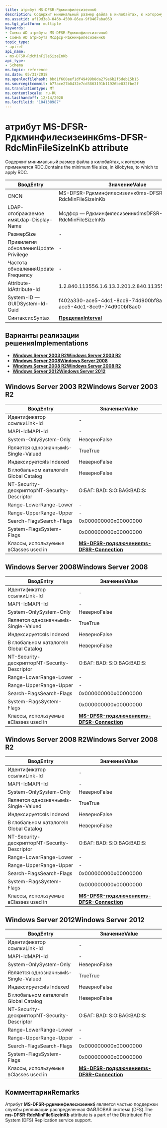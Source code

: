 ```yaml
---
title: атрибут MS-DFSR-Рдкминфилесизеинкб
description: Содержит минимальный размер файла в килобайтах, к которому применяется RDC.
ms.assetid: af19d3e8-046b-4500-86ea-9f8467aba069
ms.tgt_platform: multiple
keywords:
- Схема AD атрибута MS-DFSR-Рдкминфилесизеинкб
- Схема AD атрибута Мсдфср-Рдкминфилесизеинкб
topic_type:
- apiref
api_name:
- ms-DFSR-RdcMinFileSizeInKb
api_type:
- Schema
ms.topic: reference
ms.date: 05/31/2018
ms.openlocfilehash: bbd1f660eef1df49499b8da279e6b2f6deb15b15
ms.sourcegitcommit: b77ace27b0432e7cd3863191b11926be032fbe2f
ms.translationtype: MT
ms.contentlocale: ru-RU
ms.lasthandoff: 12/14/2020
ms.locfileid: "104138987"
---
```

# <a name="ms-dfsr-rdcminfilesizeinkb-attribute"></a><span data-ttu-id="8f8b0-105">атрибут MS-DFSR-Рдкминфилесизеинкб</span><span class="sxs-lookup"><span data-stu-id="8f8b0-105">ms-DFSR-RdcMinFileSizeInKb attribute</span></span>

<span data-ttu-id="8f8b0-106">Содержит минимальный размер файла в килобайтах, к которому применяется RDC.</span><span class="sxs-lookup"><span data-stu-id="8f8b0-106">Contains the minimum file size, in kilobytes, to which to apply RDC.</span></span>



| <span data-ttu-id="8f8b0-107">Ввод</span><span class="sxs-lookup"><span data-stu-id="8f8b0-107">Entry</span></span> | <span data-ttu-id="8f8b0-108">Значение</span><span class="sxs-lookup"><span data-stu-id="8f8b0-108">Value</span></span> |
|-------------------|--------------------------------------|
| <span data-ttu-id="8f8b0-109">CN</span><span class="sxs-lookup"><span data-stu-id="8f8b0-109">CN</span></span>                | <span data-ttu-id="8f8b0-110">MS-DFSR-Рдкминфилесизеинкб</span><span class="sxs-lookup"><span data-stu-id="8f8b0-110">ms-DFSR-RdcMinFileSizeInKb</span></span>           |
| <span data-ttu-id="8f8b0-111">LDAP-отображаемое имя</span><span class="sxs-lookup"><span data-stu-id="8f8b0-111">Ldap-Display-Name</span></span> | <span data-ttu-id="8f8b0-112">Мсдфср — Рдкминфилесизеинкб</span><span class="sxs-lookup"><span data-stu-id="8f8b0-112">msDFSR-RdcMinFileSizeInKb</span></span>            |
| <span data-ttu-id="8f8b0-113">Размер</span><span class="sxs-lookup"><span data-stu-id="8f8b0-113">Size</span></span>              | \-                                   |
| <span data-ttu-id="8f8b0-114">Привилегия обновления</span><span class="sxs-lookup"><span data-stu-id="8f8b0-114">Update Privilege</span></span>  | \-                                   |
| <span data-ttu-id="8f8b0-115">Частота обновления</span><span class="sxs-lookup"><span data-stu-id="8f8b0-115">Update Frequency</span></span>  | \-                                   |
| <span data-ttu-id="8f8b0-116">Attribute-Id</span><span class="sxs-lookup"><span data-stu-id="8f8b0-116">Attribute-Id</span></span>      | <span data-ttu-id="8f8b0-117">1.2.840.113556.1.6.13.3.20</span><span class="sxs-lookup"><span data-stu-id="8f8b0-117">1.2.840.113556.1.6.13.3.20</span></span>           |
| <span data-ttu-id="8f8b0-118">System-ID — GUID</span><span class="sxs-lookup"><span data-stu-id="8f8b0-118">System-Id-Guid</span></span>    | <span data-ttu-id="8f8b0-119">f402a330-ace5-4dc1-8cc9-74d900bf8ae0</span><span class="sxs-lookup"><span data-stu-id="8f8b0-119">f402a330-ace5-4dc1-8cc9-74d900bf8ae0</span></span> |
| <span data-ttu-id="8f8b0-120">Синтаксис</span><span class="sxs-lookup"><span data-stu-id="8f8b0-120">Syntax</span></span>            | [<span data-ttu-id="8f8b0-121">**Пределах**</span><span class="sxs-lookup"><span data-stu-id="8f8b0-121">**Interval**</span></span>](s-interval.md)       |



## <a name="implementations"></a><span data-ttu-id="8f8b0-122">Варианты реализации решения</span><span class="sxs-lookup"><span data-stu-id="8f8b0-122">Implementations</span></span>

-   [<span data-ttu-id="8f8b0-123">**Windows Server 2003 R2**</span><span class="sxs-lookup"><span data-stu-id="8f8b0-123">**Windows Server 2003 R2**</span></span>](#windows-server-2003-r2)
-   [<span data-ttu-id="8f8b0-124">**Windows Server 2008**</span><span class="sxs-lookup"><span data-stu-id="8f8b0-124">**Windows Server 2008**</span></span>](#windows-server-2008)
-   [<span data-ttu-id="8f8b0-125">**Windows Server 2008 R2**</span><span class="sxs-lookup"><span data-stu-id="8f8b0-125">**Windows Server 2008 R2**</span></span>](#windows-server-2008-r2)
-   [<span data-ttu-id="8f8b0-126">**Windows Server 2012**</span><span class="sxs-lookup"><span data-stu-id="8f8b0-126">**Windows Server 2012**</span></span>](#windows-server-2012)

## <a name="windows-server-2003-r2"></a><span data-ttu-id="8f8b0-127">Windows Server 2003 R2</span><span class="sxs-lookup"><span data-stu-id="8f8b0-127">Windows Server 2003 R2</span></span>



| <span data-ttu-id="8f8b0-128">Ввод</span><span class="sxs-lookup"><span data-stu-id="8f8b0-128">Entry</span></span> | <span data-ttu-id="8f8b0-129">Значение</span><span class="sxs-lookup"><span data-stu-id="8f8b0-129">Value</span></span> |
|------------------------|--------------------------------------------------------------|
| <span data-ttu-id="8f8b0-130">Идентификатор ссылки</span><span class="sxs-lookup"><span data-stu-id="8f8b0-130">Link-Id</span></span>                | \-                                                           |
| <span data-ttu-id="8f8b0-131">MAPI-Id</span><span class="sxs-lookup"><span data-stu-id="8f8b0-131">MAPI-Id</span></span>                | \-                                                           |
| <span data-ttu-id="8f8b0-132">System-Only</span><span class="sxs-lookup"><span data-stu-id="8f8b0-132">System-Only</span></span>            | <span data-ttu-id="8f8b0-133">Неверно</span><span class="sxs-lookup"><span data-stu-id="8f8b0-133">False</span></span>                                                        |
| <span data-ttu-id="8f8b0-134">Является однозначным</span><span class="sxs-lookup"><span data-stu-id="8f8b0-134">Is-Single-Valued</span></span>       | <span data-ttu-id="8f8b0-135">True</span><span class="sxs-lookup"><span data-stu-id="8f8b0-135">True</span></span>                                                         |
| <span data-ttu-id="8f8b0-136">Индексируется</span><span class="sxs-lookup"><span data-stu-id="8f8b0-136">Is Indexed</span></span>             | <span data-ttu-id="8f8b0-137">Неверно</span><span class="sxs-lookup"><span data-stu-id="8f8b0-137">False</span></span>                                                        |
| <span data-ttu-id="8f8b0-138">В глобальном каталоге</span><span class="sxs-lookup"><span data-stu-id="8f8b0-138">In Global Catalog</span></span>      | <span data-ttu-id="8f8b0-139">Неверно</span><span class="sxs-lookup"><span data-stu-id="8f8b0-139">False</span></span>                                                        |
| <span data-ttu-id="8f8b0-140">NT-Security-дескриптор</span><span class="sxs-lookup"><span data-stu-id="8f8b0-140">NT-Security-Descriptor</span></span> | <span data-ttu-id="8f8b0-141">О:БАГ: BAD: S:</span><span class="sxs-lookup"><span data-stu-id="8f8b0-141">O:BAG:BAD:S:</span></span>                                                 |
| <span data-ttu-id="8f8b0-142">Range-Lower</span><span class="sxs-lookup"><span data-stu-id="8f8b0-142">Range-Lower</span></span>            | \-                                                           |
| <span data-ttu-id="8f8b0-143">Range-Upper</span><span class="sxs-lookup"><span data-stu-id="8f8b0-143">Range-Upper</span></span>            | \-                                                           |
| <span data-ttu-id="8f8b0-144">Search-Flags</span><span class="sxs-lookup"><span data-stu-id="8f8b0-144">Search-Flags</span></span>           | <span data-ttu-id="8f8b0-145">0x00000000</span><span class="sxs-lookup"><span data-stu-id="8f8b0-145">0x00000000</span></span>                                                   |
| <span data-ttu-id="8f8b0-146">System-Flags</span><span class="sxs-lookup"><span data-stu-id="8f8b0-146">System-Flags</span></span>           | <span data-ttu-id="8f8b0-147">0x00000000</span><span class="sxs-lookup"><span data-stu-id="8f8b0-147">0x00000000</span></span>                                                   |
| <span data-ttu-id="8f8b0-148">Классы, используемые в</span><span class="sxs-lookup"><span data-stu-id="8f8b0-148">Classes used in</span></span>        | [<span data-ttu-id="8f8b0-149">**MS-DFSR-подключение**</span><span class="sxs-lookup"><span data-stu-id="8f8b0-149">**ms-DFSR-Connection**</span></span>](c-msdfsr-connection.md)<br/> |



## <a name="windows-server-2008"></a><span data-ttu-id="8f8b0-150">Windows Server 2008</span><span class="sxs-lookup"><span data-stu-id="8f8b0-150">Windows Server 2008</span></span>



| <span data-ttu-id="8f8b0-151">Ввод</span><span class="sxs-lookup"><span data-stu-id="8f8b0-151">Entry</span></span> | <span data-ttu-id="8f8b0-152">Значение</span><span class="sxs-lookup"><span data-stu-id="8f8b0-152">Value</span></span> |
|------------------------|--------------------------------------------------------------|
| <span data-ttu-id="8f8b0-153">Идентификатор ссылки</span><span class="sxs-lookup"><span data-stu-id="8f8b0-153">Link-Id</span></span>                | \-                                                           |
| <span data-ttu-id="8f8b0-154">MAPI-Id</span><span class="sxs-lookup"><span data-stu-id="8f8b0-154">MAPI-Id</span></span>                | \-                                                           |
| <span data-ttu-id="8f8b0-155">System-Only</span><span class="sxs-lookup"><span data-stu-id="8f8b0-155">System-Only</span></span>            | <span data-ttu-id="8f8b0-156">Неверно</span><span class="sxs-lookup"><span data-stu-id="8f8b0-156">False</span></span>                                                        |
| <span data-ttu-id="8f8b0-157">Является однозначным</span><span class="sxs-lookup"><span data-stu-id="8f8b0-157">Is-Single-Valued</span></span>       | <span data-ttu-id="8f8b0-158">True</span><span class="sxs-lookup"><span data-stu-id="8f8b0-158">True</span></span>                                                         |
| <span data-ttu-id="8f8b0-159">Индексируется</span><span class="sxs-lookup"><span data-stu-id="8f8b0-159">Is Indexed</span></span>             | <span data-ttu-id="8f8b0-160">Неверно</span><span class="sxs-lookup"><span data-stu-id="8f8b0-160">False</span></span>                                                        |
| <span data-ttu-id="8f8b0-161">В глобальном каталоге</span><span class="sxs-lookup"><span data-stu-id="8f8b0-161">In Global Catalog</span></span>      | <span data-ttu-id="8f8b0-162">Неверно</span><span class="sxs-lookup"><span data-stu-id="8f8b0-162">False</span></span>                                                        |
| <span data-ttu-id="8f8b0-163">NT-Security-дескриптор</span><span class="sxs-lookup"><span data-stu-id="8f8b0-163">NT-Security-Descriptor</span></span> | <span data-ttu-id="8f8b0-164">О:БАГ: BAD: S:</span><span class="sxs-lookup"><span data-stu-id="8f8b0-164">O:BAG:BAD:S:</span></span>                                                 |
| <span data-ttu-id="8f8b0-165">Range-Lower</span><span class="sxs-lookup"><span data-stu-id="8f8b0-165">Range-Lower</span></span>            | \-                                                           |
| <span data-ttu-id="8f8b0-166">Range-Upper</span><span class="sxs-lookup"><span data-stu-id="8f8b0-166">Range-Upper</span></span>            | \-                                                           |
| <span data-ttu-id="8f8b0-167">Search-Flags</span><span class="sxs-lookup"><span data-stu-id="8f8b0-167">Search-Flags</span></span>           | <span data-ttu-id="8f8b0-168">0x00000000</span><span class="sxs-lookup"><span data-stu-id="8f8b0-168">0x00000000</span></span>                                                   |
| <span data-ttu-id="8f8b0-169">System-Flags</span><span class="sxs-lookup"><span data-stu-id="8f8b0-169">System-Flags</span></span>           | <span data-ttu-id="8f8b0-170">0x00000000</span><span class="sxs-lookup"><span data-stu-id="8f8b0-170">0x00000000</span></span>                                                   |
| <span data-ttu-id="8f8b0-171">Классы, используемые в</span><span class="sxs-lookup"><span data-stu-id="8f8b0-171">Classes used in</span></span>        | [<span data-ttu-id="8f8b0-172">**MS-DFSR-подключение**</span><span class="sxs-lookup"><span data-stu-id="8f8b0-172">**ms-DFSR-Connection**</span></span>](c-msdfsr-connection.md)<br/> |



## <a name="windows-server-2008-r2"></a><span data-ttu-id="8f8b0-173">Windows Server 2008 R2</span><span class="sxs-lookup"><span data-stu-id="8f8b0-173">Windows Server 2008 R2</span></span>



| <span data-ttu-id="8f8b0-174">Ввод</span><span class="sxs-lookup"><span data-stu-id="8f8b0-174">Entry</span></span> | <span data-ttu-id="8f8b0-175">Значение</span><span class="sxs-lookup"><span data-stu-id="8f8b0-175">Value</span></span> |
|------------------------|--------------------------------------------------------------|
| <span data-ttu-id="8f8b0-176">Идентификатор ссылки</span><span class="sxs-lookup"><span data-stu-id="8f8b0-176">Link-Id</span></span>                | \-                                                           |
| <span data-ttu-id="8f8b0-177">MAPI-Id</span><span class="sxs-lookup"><span data-stu-id="8f8b0-177">MAPI-Id</span></span>                | \-                                                           |
| <span data-ttu-id="8f8b0-178">System-Only</span><span class="sxs-lookup"><span data-stu-id="8f8b0-178">System-Only</span></span>            | <span data-ttu-id="8f8b0-179">Неверно</span><span class="sxs-lookup"><span data-stu-id="8f8b0-179">False</span></span>                                                        |
| <span data-ttu-id="8f8b0-180">Является однозначным</span><span class="sxs-lookup"><span data-stu-id="8f8b0-180">Is-Single-Valued</span></span>       | <span data-ttu-id="8f8b0-181">True</span><span class="sxs-lookup"><span data-stu-id="8f8b0-181">True</span></span>                                                         |
| <span data-ttu-id="8f8b0-182">Индексируется</span><span class="sxs-lookup"><span data-stu-id="8f8b0-182">Is Indexed</span></span>             | <span data-ttu-id="8f8b0-183">Неверно</span><span class="sxs-lookup"><span data-stu-id="8f8b0-183">False</span></span>                                                        |
| <span data-ttu-id="8f8b0-184">В глобальном каталоге</span><span class="sxs-lookup"><span data-stu-id="8f8b0-184">In Global Catalog</span></span>      | <span data-ttu-id="8f8b0-185">Неверно</span><span class="sxs-lookup"><span data-stu-id="8f8b0-185">False</span></span>                                                        |
| <span data-ttu-id="8f8b0-186">NT-Security-дескриптор</span><span class="sxs-lookup"><span data-stu-id="8f8b0-186">NT-Security-Descriptor</span></span> | <span data-ttu-id="8f8b0-187">О:БАГ: BAD: S:</span><span class="sxs-lookup"><span data-stu-id="8f8b0-187">O:BAG:BAD:S:</span></span>                                                 |
| <span data-ttu-id="8f8b0-188">Range-Lower</span><span class="sxs-lookup"><span data-stu-id="8f8b0-188">Range-Lower</span></span>            | \-                                                           |
| <span data-ttu-id="8f8b0-189">Range-Upper</span><span class="sxs-lookup"><span data-stu-id="8f8b0-189">Range-Upper</span></span>            | \-                                                           |
| <span data-ttu-id="8f8b0-190">Search-Flags</span><span class="sxs-lookup"><span data-stu-id="8f8b0-190">Search-Flags</span></span>           | <span data-ttu-id="8f8b0-191">0x00000000</span><span class="sxs-lookup"><span data-stu-id="8f8b0-191">0x00000000</span></span>                                                   |
| <span data-ttu-id="8f8b0-192">System-Flags</span><span class="sxs-lookup"><span data-stu-id="8f8b0-192">System-Flags</span></span>           | <span data-ttu-id="8f8b0-193">0x00000000</span><span class="sxs-lookup"><span data-stu-id="8f8b0-193">0x00000000</span></span>                                                   |
| <span data-ttu-id="8f8b0-194">Классы, используемые в</span><span class="sxs-lookup"><span data-stu-id="8f8b0-194">Classes used in</span></span>        | [<span data-ttu-id="8f8b0-195">**MS-DFSR-подключение**</span><span class="sxs-lookup"><span data-stu-id="8f8b0-195">**ms-DFSR-Connection**</span></span>](c-msdfsr-connection.md)<br/> |



## <a name="windows-server-2012"></a><span data-ttu-id="8f8b0-196">Windows Server 2012</span><span class="sxs-lookup"><span data-stu-id="8f8b0-196">Windows Server 2012</span></span>



| <span data-ttu-id="8f8b0-197">Ввод</span><span class="sxs-lookup"><span data-stu-id="8f8b0-197">Entry</span></span> | <span data-ttu-id="8f8b0-198">Значение</span><span class="sxs-lookup"><span data-stu-id="8f8b0-198">Value</span></span> |
|------------------------|--------------------------------------------------------------|
| <span data-ttu-id="8f8b0-199">Идентификатор ссылки</span><span class="sxs-lookup"><span data-stu-id="8f8b0-199">Link-Id</span></span>                | \-                                                           |
| <span data-ttu-id="8f8b0-200">MAPI-Id</span><span class="sxs-lookup"><span data-stu-id="8f8b0-200">MAPI-Id</span></span>                | \-                                                           |
| <span data-ttu-id="8f8b0-201">System-Only</span><span class="sxs-lookup"><span data-stu-id="8f8b0-201">System-Only</span></span>            | <span data-ttu-id="8f8b0-202">Неверно</span><span class="sxs-lookup"><span data-stu-id="8f8b0-202">False</span></span>                                                        |
| <span data-ttu-id="8f8b0-203">Является однозначным</span><span class="sxs-lookup"><span data-stu-id="8f8b0-203">Is-Single-Valued</span></span>       | <span data-ttu-id="8f8b0-204">True</span><span class="sxs-lookup"><span data-stu-id="8f8b0-204">True</span></span>                                                         |
| <span data-ttu-id="8f8b0-205">Индексируется</span><span class="sxs-lookup"><span data-stu-id="8f8b0-205">Is Indexed</span></span>             | <span data-ttu-id="8f8b0-206">Неверно</span><span class="sxs-lookup"><span data-stu-id="8f8b0-206">False</span></span>                                                        |
| <span data-ttu-id="8f8b0-207">В глобальном каталоге</span><span class="sxs-lookup"><span data-stu-id="8f8b0-207">In Global Catalog</span></span>      | <span data-ttu-id="8f8b0-208">Неверно</span><span class="sxs-lookup"><span data-stu-id="8f8b0-208">False</span></span>                                                        |
| <span data-ttu-id="8f8b0-209">NT-Security-дескриптор</span><span class="sxs-lookup"><span data-stu-id="8f8b0-209">NT-Security-Descriptor</span></span> | <span data-ttu-id="8f8b0-210">О:БАГ: BAD: S:</span><span class="sxs-lookup"><span data-stu-id="8f8b0-210">O:BAG:BAD:S:</span></span>                                                 |
| <span data-ttu-id="8f8b0-211">Range-Lower</span><span class="sxs-lookup"><span data-stu-id="8f8b0-211">Range-Lower</span></span>            | \-                                                           |
| <span data-ttu-id="8f8b0-212">Range-Upper</span><span class="sxs-lookup"><span data-stu-id="8f8b0-212">Range-Upper</span></span>            | \-                                                           |
| <span data-ttu-id="8f8b0-213">Search-Flags</span><span class="sxs-lookup"><span data-stu-id="8f8b0-213">Search-Flags</span></span>           | <span data-ttu-id="8f8b0-214">0x00000000</span><span class="sxs-lookup"><span data-stu-id="8f8b0-214">0x00000000</span></span>                                                   |
| <span data-ttu-id="8f8b0-215">System-Flags</span><span class="sxs-lookup"><span data-stu-id="8f8b0-215">System-Flags</span></span>           | <span data-ttu-id="8f8b0-216">0x00000000</span><span class="sxs-lookup"><span data-stu-id="8f8b0-216">0x00000000</span></span>                                                   |
| <span data-ttu-id="8f8b0-217">Классы, используемые в</span><span class="sxs-lookup"><span data-stu-id="8f8b0-217">Classes used in</span></span>        | [<span data-ttu-id="8f8b0-218">**MS-DFSR-подключение**</span><span class="sxs-lookup"><span data-stu-id="8f8b0-218">**ms-DFSR-Connection**</span></span>](c-msdfsr-connection.md)<br/> |



## <a name="remarks"></a><span data-ttu-id="8f8b0-219">Комментарии</span><span class="sxs-lookup"><span data-stu-id="8f8b0-219">Remarks</span></span>

<span data-ttu-id="8f8b0-220">Атрибут **MS-DFSR-рдкминфилесизеинкб** является частью поддержки службы репликации распределенная ФАЙЛОВАЯ система (DFS).</span><span class="sxs-lookup"><span data-stu-id="8f8b0-220">The **ms-DFSR-RdcMinFileSizeInKb** attribute is a part of the Distributed File System (DFS) Replication service support.</span></span>

 

 





